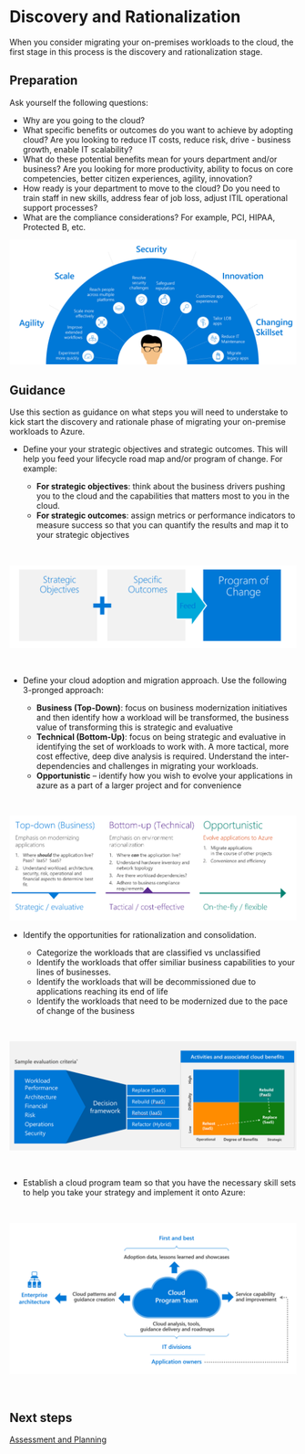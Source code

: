 # Discovery and Rationalization

When you consider migrating your on-premises workloads to the cloud, the first stage in this process is the discovery and rationalization stage.

## Preparation

Ask yourself the following questions:

- Why are you going to the cloud? 
- What specific benefits or outcomes do you want to achieve by adopting cloud? Are you looking to reduce IT costs, reduce risk, drive - business growth, enable IT scalability?
- What do these potential benefits mean for yours department and/or business? Are you looking for more productivity, ability to focus on core competencies, better citizen experiences, agility, innovation?
- How ready is your department to move to the cloud? Do you need to train staff in new skills, address fear of job loss, adjust ITIL operational support processes?
- What are the compliance considerations? For example, PCI, HIPAA, Protected B, etc.


![migrationreasons](https://github.com/alvarovitta/Workload-Migration/blob/master/_images/migrationreasons.PNG)


## Guidance

Use this section as guidance on what steps you will need to understake to kick start the discovery and rationale phase of migrating your on-premise workloads to Azure. 


- Define your your strategic objectives and strategic outcomes. This will help you feed your lifecycle road map and/or program of change. For example:

    - **For strategic objectives**: think about the business drivers pushing you to the cloud and the capabilities that matters most to you in the cloud. 
    - **For strategic outcomes**: assign metrics or performance indicators to measure success so that you can quantify the results and map it to your strategic objectives

<br/>

![strategy](https://github.com/alvarovitta/Workload-Migration/blob/master/_images/strategy.PNG)

<br/>

- Define your cloud adoption and migration approach. Use the following 3-pronged approach:

     - **Business (Top-Down)**: focus on business modernization initiatives and then identify how a workload will be transformed, the business value of transforming this is strategic and evaluative
     - **Technical (Bottom-Up)**: focus on being strategic and evaluative in identifying the set of workloads to work with. A more tactical, more cost effective, deep dive analysis is required.  Understand the inter-dependencies and challenges in migrating your workloads.
     - **Opportunistic** – identify how you wish to evolve your applications in azure as a part of a larger project and for convenience

<br/> 

![approach](https://github.com/alvarovitta/Workload-Migration/blob/master/_images/Approach.PNG)
<br/>

- Identify the opportunities for rationalization and consolidation. 

     - Categorize the workloads that are classified vs unclassified
     - Identify the workloads that offer similiar business capabilities to your lines of businesses. 
     - Identify the workloads that will be decommissioned due to applications reaching its end of life 
     - Identify the workloads that need to be modernized due to the pace of change of the business
     
       
 <br/>  
 
 ![criteria](https://github.com/alvarovitta/Workload-Migration/blob/master/_images/samplecriteria.PNG)

<br/>
 

- Establish a cloud program team so that you have the necessary skill sets to help you take your strategy and implement it onto Azure:

<br/>

![programteam](https://github.com/alvarovitta/Workload-Migration/blob/master/_images/programteam.PNG)

<br/>


## Next steps

[Assessment and Planning](2.0-Assessment-and-Planning.md)

